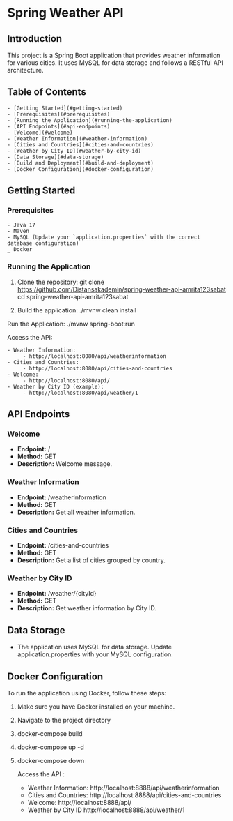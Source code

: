 # Spring Weather API

## Introduction

This project is a Spring Boot application that provides weather
information for various cities. It uses MySQL for data storage and
follows a RESTful API architecture.

## Table of Contents

    - [Getting Started](#getting-started)
    - [Prerequisites](#prerequisites)
    - [Running the Application](#running-the-application)
    - [API Endpoints](#api-endpoints)
    - [Welcome](#welcome)
    - [Weather Information](#weather-information)
    - [Cities and Countries](#cities-and-countries)
    - [Weather by City ID](#weather-by-city-id)
    - [Data Storage](#data-storage)
    - [Build and Deployment](#build-and-deployment)
    - [Docker Configuration](#docker-configuration)

## Getting Started

### Prerequisites

    - Java 17
    - Maven
    - MySQL (Update your `application.properties` with the correct database configuration)
    _ Docker

### Running the Application

1. Clone the repository:
   git clone https://github.com/Distansakademin/spring-weather-api-amrita123sabat
   cd spring-weather-api-amrita123sabat


2. Build the application:
   ./mvnw clean install

Run the Application:
./mvnw spring-boot:run

Access the API:

    - Weather Information: 
         - http://localhost:8080/api/weatherinformation
    - Cities and Countries: 
         - http://localhost:8080/api/cities-and-countries
    - Welcome:
         - http://localhost:8080/api/
    - Weather by City ID (example):
         - http://localhost:8080/api/weather/1

## API Endpoints

### Welcome

- **Endpoint:** /
- **Method:** GET
- **Description:** Welcome message.

### Weather Information

- **Endpoint:** /weatherinformation
- **Method:** GET
- **Description:** Get all weather information.

### Cities and Countries

- **Endpoint:** /cities-and-countries
- **Method:** GET
- **Description:** Get a list of cities grouped by country.

### Weather by City ID

- **Endpoint:** /weather/{cityId}
- **Method:** GET
- **Description:** Get weather information by City ID.

## Data Storage

- The application uses MySQL for data storage.
  Update application.properties with your MySQL configuration.

## Docker Configuration

To run the application using Docker, follow these steps:

1. Make sure you have Docker installed on your machine.
2. Navigate to the project directory
3. docker-compose build
4. docker-compose up -d
5.  docker-compose down

    Access the API :

    - Weather Information:
      http://localhost:8888/api/weatherinformation
    - Cities and Countries:
      http://localhost:8888/api/cities-and-countries
    - Welcome:
      http://localhost:8888/api/
    - Weather by City ID
      http://localhost:8888/api/weather/1






